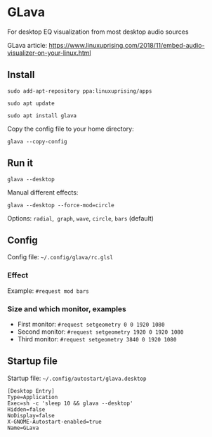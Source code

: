 # GLava
For desktop EQ visualization from most desktop audio sources

GLava article:
https://www.linuxuprising.com/2018/11/embed-audio-visualizer-on-your-linux.html

## Install

`sudo add-apt-repository ppa:linuxuprising/apps`

`sudo apt update`

`sudo apt install glava`

Copy the config file to your home directory:

`glava --copy-config`

## Run it

`glava --desktop`

Manual different effects:

`glava --desktop --force-mod=circle`

Options: `radial`,` graph`, `wave`, `circle`, `bars` (default)

## Config

Config file: `~/.config/glava/rc.glsl`

### Effect

Example: `#request mod bars`

### Size and which monitor, examples

- First monitor: `#request setgeometry 0 0 1920 1080`
- Second monitor: `#request setgeometry 1920 0 1920 1080`
- Third monitor: `#request setgeometry 3840 0 1920 1080`

## Startup file

Startup file: `~/.config/autostart/glava.desktop`

```
[Desktop Entry]
Type=Application
Exec=sh -c 'sleep 10 && glava --desktop'
Hidden=false
NoDisplay=false
X-GNOME-Autostart-enabled=true
Name=GLava
```
